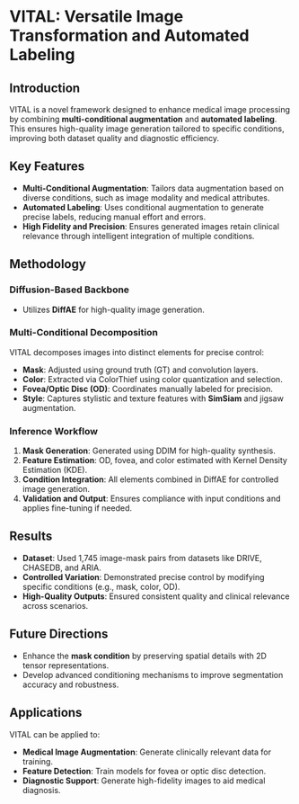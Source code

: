 # VITAL: Versatile Image Transformation and Automated Labeling

## Introduction
VITAL is a novel framework designed to enhance medical image processing by combining **multi-conditional augmentation** and **automated labeling**. This ensures high-quality image generation tailored to specific conditions, improving both dataset quality and diagnostic efficiency.

## Key Features
- **Multi-Conditional Augmentation**: Tailors data augmentation based on diverse conditions, such as image modality and medical attributes.
- **Automated Labeling**: Uses conditional augmentation to generate precise labels, reducing manual effort and errors.
- **High Fidelity and Precision**: Ensures generated images retain clinical relevance through intelligent integration of multiple conditions.

## Methodology

### Diffusion-Based Backbone
- Utilizes **DiffAE** for high-quality image generation.

### Multi-Conditional Decomposition
VITAL decomposes images into distinct elements for precise control:
- **Mask**: Adjusted using ground truth (GT) and convolution layers.
- **Color**: Extracted via ColorThief using color quantization and selection.
- **Fovea/Optic Disc (OD)**: Coordinates manually labeled for precision.
- **Style**: Captures stylistic and texture features with **SimSiam** and jigsaw augmentation.

### Inference Workflow
1. **Mask Generation**: Generated using DDIM for high-quality synthesis.
2. **Feature Estimation**: OD, fovea, and color estimated with Kernel Density Estimation (KDE).
3. **Condition Integration**: All elements combined in DiffAE for controlled image generation.
4. **Validation and Output**: Ensures compliance with input conditions and applies fine-tuning if needed.

## Results
- **Dataset**: Used 1,745 image-mask pairs from datasets like DRIVE, CHASEDB, and ARIA.
- **Controlled Variation**: Demonstrated precise control by modifying specific conditions (e.g., mask, color, OD).
- **High-Quality Outputs**: Ensured consistent quality and clinical relevance across scenarios.

## Future Directions
- Enhance the **mask condition** by preserving spatial details with 2D tensor representations.
- Develop advanced conditioning mechanisms to improve segmentation accuracy and robustness.

## Applications
VITAL can be applied to:
- **Medical Image Augmentation**: Generate clinically relevant data for training.
- **Feature Detection**: Train models for fovea or optic disc detection.
- **Diagnostic Support**: Generate high-fidelity images to aid medical diagnosis.



